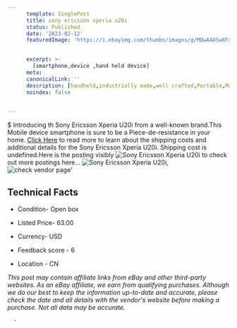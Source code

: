 ```yaml
---
      template: SinglePost
      title: sony ericsson xperia u20i
      status: Published
      date: '2023-02-12'
      featuredImage: 'https://i.ebayimg.com/thumbs/images/g/MQwAAOSw8FxhrtJ2/s-l225.jpg'
       

      excerpt: >-
        [smartphone,device ,hand held device]
      meta:
      canonicalLink: ''
      description: [handheld,industrially made,well crafted,Portable,Mobile,Compact,Convenient,Lightweight,Maneuverable,Man-portable,Miniature,Carriable,Hand-held,Light,Holdable,Transportable,Mobile device,Pocket-sized,On-the-go,Wireless,Cordless,Compact size,Convenient size, smartphone,device ,hand held device]
      noindex: false
      

---
```

$
      Introducing th Sony Ericsson Xperia U20i from a well-known brand.This Mobile device smartphone is sure to be a Piece-de-resistance in your home. [Click Here](https://www.ebay.com/itm/384574266289?hash=item598a699bb1%3Ag%3AMQwAAOSw8FxhrtJ2&mkevt=1&mkcid=1&mkrid=711-53200-19255-0&campid=%253CePNCampaignId%253E&customid=%253CreferenceId%253E&toolid=10049) to read more to learn about the shipping costs and additional details for the Sony Ericsson Xperia U20i. Shipping cost is undefined.Here is the posting visibly ![Sony Ericsson Xperia U20i](https://i.ebayimg.com/thumbs/images/g/MQwAAOSw8FxhrtJ2/s-l225.jpg) to check out more postings here... ![Sony Ericsson Xperia U20i](https://i.ebayimg.com/images/g/MQwAAOSw8FxhrtJ2/s-l1600.jpg), ![check vendor page](https://origin-galleryplus.ebayimg.com/ws/web/384574266289_2_0_1/225x225.jpg,https://origin-galleryplus.ebayimg.com/ws/web/384574266289_3_0_1/225x225.jpg,https://origin-galleryplus.ebayimg.com/ws/web/384574266289_4_0_1/225x225.jpg,https://origin-galleryplus.ebayimg.com/ws/web/384574266289_5_0_1/225x225.jpg,https://origin-galleryplus.ebayimg.com/ws/web/384574266289_6_0_1/225x225.jpg,https://origin-galleryplus.ebayimg.com/ws/web/384574266289_7_0_1/225x225.jpg,https://origin-galleryplus.ebayimg.com/ws/web/384574266289_8_0_1/225x225.jpg,https://origin-galleryplus.ebayimg.com/ws/web/384574266289_9_0_1/225x225.jpg,https://origin-galleryplus.ebayimg.com/ws/web/384574266289_10_0_1/225x225.jpg,https://origin-galleryplus.ebayimg.com/ws/web/384574266289_11_0_1/225x225.jpg,https://origin-galleryplus.ebayimg.com/ws/web/384574266289_12_0_1/225x225.jpg)'

      

 ## Technical Facts 



     
      

 - Condition- Open box 


      

 - Listed Price- 63.00 


      

 - Currency- USD 


      

 - Feedback score - 6 


      

 - Location - CN 


      
      

 *_This post may contain affiliate links from eBay and other third-party websites. As an eBay affiliate, we earn from qualifying purchases. Although we do our best to keep the information up-to-date and accurate, please check the date and all details with the vendor's website before making a purchase. Not all data may be accurate._*




      -
